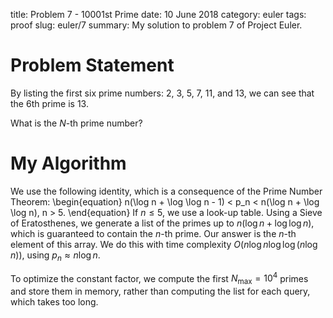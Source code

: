 title: Problem 7 - 10001st Prime
date: 10 June 2018
category: euler
tags: proof
slug: euler/7
summary: My solution to problem 7 of Project Euler.

# Problem Statement

By listing the first six prime numbers: 2, 3, 5, 7, 11, and 13, we can see that the 6th prime is 13.

What is the $N$-th prime number?

# My Algorithm

We use the following identity, which is a consequence of the Prime Number Theorem:
\begin{equation}
	n(\log n + \log \log n - 1) < p_n < n(\log n + \log \log n), n > 5.
\end{equation}
If $n \le 5$, we use a look-up table.
Using a Sieve of Eratosthenes, we generate a list of the primes up to $n(\log n + \log \log n)$, which is guaranteed to contain the $n$-th prime.
Our answer is the $n$-th element of this array.
We do this with time complexity $O(n \log n \log \log (n \log n))$, using $p_n \approx n \log n$.

To optimize the constant factor, we compute the first $N_{\text{max}} = 10^4$ primes and store them in memory, rather than computing the list for each query, which takes too long. 